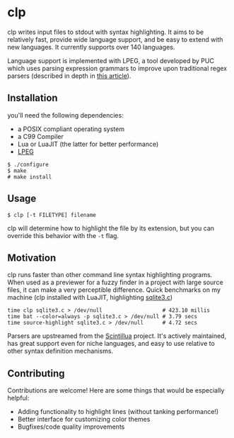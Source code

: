 # clp

clp writes input files to stdout with syntax highlighting.
It aims to be relatively fast, provide wide language support, and be easy
to extend with new languages. It currently supports over 140 languages.

Language support is implemented with LPEG, a tool developed by PUC which uses
parsing expression grammars to improve upon traditional regex parsers
(described in depth in [this article](http://www.inf.puc-rio.br/~roberto/docs/peg.pdf)).

## Installation

you'll need the following dependencies:

- a POSIX compliant operating system
- a C99 Compiler
- Lua or LuaJIT (the latter for better performance)
- [LPEG](http://www.inf.puc-rio.br/~roberto/lpeg/)
```
$ ./configure
$ make
# make install
```

## Usage

```
$ clp [-t FILETYPE] filename
```

clp will determine how to highlight the file by its extension, but you can
override this behavior with the `-t` flag.

## Motivation

clp runs faster than other command line syntax highlighting programs. When used
as a previewer for a fuzzy finder in a project with large source files, it can
make a very perceptible difference. Quick benchmarks on my machine (clp
installed with LuaJIT, highlighting
[sqlite3.c](https://fossies.org/linux/sqlite/sqlite3.c))

```
time clp sqlite3.c > /dev/null                   # 423.10 millis
time bat --color=always -p sqlite3.c > /dev/null # 3.79 secs
time source-highlight sqlite3.c > /dev/null      # 4.72 secs
```

Parsers are upstreamed from the
[Scintillua](https://orbitalquark.github.io/scintillua/) project. It's actively
maintained, has great support even for niche languages, and easy to use
relative to other syntax definition mechanisms.

## Contributing

Contributions are welcome! Here are some things that would be especially
helpful:

- Adding functionality to highlight lines (without tanking performance!)
- Better interface for customizing color themes
- Bugfixes/code quality improvements
